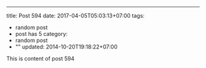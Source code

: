 ---
title: Post 594
date: 2017-04-05T05:03:13+07:00
tags:
  - random post
  - post has 5
category:
  - random post
  - ""
updated: 2014-10-20T19:18:22+07:00

This is content of post 594